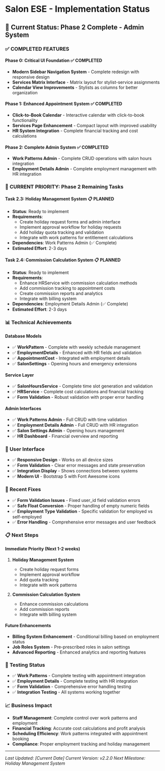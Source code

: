 # Salon ESE - Implementation Status

## 🎯 **Current Status: Phase 2 Complete - Admin System**

### ✅ **COMPLETED FEATURES**

#### **Phase 0: Critical UI Foundation** ✅ **COMPLETED**
- **Modern Sidebar Navigation System** - Complete redesign with responsive design
- **Services Matrix Interface** - Matrix layout for stylist-service assignments  
- **Calendar View Improvements** - Stylists as columns for better organization

#### **Phase 1: Enhanced Appointment System** ✅ **COMPLETED**
- **Click-to-Book Calendar** - Interactive calendar with click-to-book functionality
- **Services Page Enhancement** - Compact layout with improved usability
- **HR System Integration** - Complete financial tracking and cost calculations

#### **Phase 2: Complete Admin System** ✅ **COMPLETED**
- **Work Patterns Admin** - Complete CRUD operations with salon hours integration
- **Employment Details Admin** - Complete employment management with HR integration

### 🔄 **CURRENT PRIORITY: Phase 2 Remaining Tasks**

#### **Task 2.3: Holiday Management System** 📋 **PLANNED**
- **Status**: Ready to implement
- **Requirements**:
  - Create holiday request forms and admin interface
  - Implement approval workflow for holiday requests
  - Add holiday quota tracking and validation
  - Integrate with work patterns for entitlement calculations
- **Dependencies**: Work Patterns Admin (✅ Complete)
- **Estimated Effort**: 2-3 days

#### **Task 2.4: Commission Calculation System** 📋 **PLANNED**
- **Status**: Ready to implement
- **Requirements**:
  - Enhance HRService with commission calculation methods
  - Add commission tracking to appointment costs
  - Create commission reports and analytics
  - Integrate with billing system
- **Dependencies**: Employment Details Admin (✅ Complete)
- **Estimated Effort**: 2-3 days

### 📊 **Technical Achievements**

#### **Database Models**
- ✅ **WorkPattern** - Complete with weekly schedule management
- ✅ **EmploymentDetails** - Enhanced with HR fields and validation
- ✅ **AppointmentCost** - Integrated with employment details
- ✅ **SalonSettings** - Opening hours and emergency extensions

#### **Service Layer**
- ✅ **SalonHoursService** - Complete time slot generation and validation
- ✅ **HRService** - Complete cost calculations and financial tracking
- ✅ **Form Validation** - Robust validation with proper error handling

#### **Admin Interfaces**
- ✅ **Work Patterns Admin** - Full CRUD with time validation
- ✅ **Employment Details Admin** - Full CRUD with HR integration
- ✅ **Salon Settings Admin** - Opening hours management
- ✅ **HR Dashboard** - Financial overview and reporting

### 🎨 **User Interface**
- ✅ **Responsive Design** - Works on all device sizes
- ✅ **Form Validation** - Clear error messages and state preservation
- ✅ **Integration Display** - Shows connections between systems
- ✅ **Modern UI** - Bootstrap 5 with Font Awesome icons

### 🔧 **Recent Fixes**
- ✅ **Form Validation Issues** - Fixed user_id field validation errors
- ✅ **Safe Float Conversion** - Proper handling of empty numeric fields
- ✅ **Employment Type Validation** - Specific validation for employed vs self-employed
- ✅ **Error Handling** - Comprehensive error messages and user feedback

### 📋 **Next Steps**

#### **Immediate Priority (Next 1-2 weeks)**
1. **Holiday Management System**
   - Create holiday request forms
   - Implement approval workflow
   - Add quota tracking
   - Integrate with work patterns

2. **Commission Calculation System**
   - Enhance commission calculations
   - Add commission reports
   - Integrate with billing system

#### **Future Enhancements**
- **Billing System Enhancement** - Conditional billing based on employment status
- **Job Roles System** - Pre-prescribed roles in salon settings
- **Advanced Reporting** - Enhanced analytics and reporting features

### 🧪 **Testing Status**
- ✅ **Work Patterns** - Complete testing with appointment integration
- ✅ **Employment Details** - Complete testing with HR integration
- ✅ **Form Validation** - Comprehensive error handling testing
- ✅ **Integration Testing** - All systems working together

### 📈 **Business Impact**
- **Staff Management**: Complete control over work patterns and employment
- **Financial Tracking**: Accurate cost calculations and profit analysis
- **Scheduling Efficiency**: Work patterns integrated with appointment booking
- **Compliance**: Proper employment tracking and holiday management

---

*Last Updated: [Current Date]*
*Current Version: v2.2.0*
*Next Milestone: Holiday Management System* 